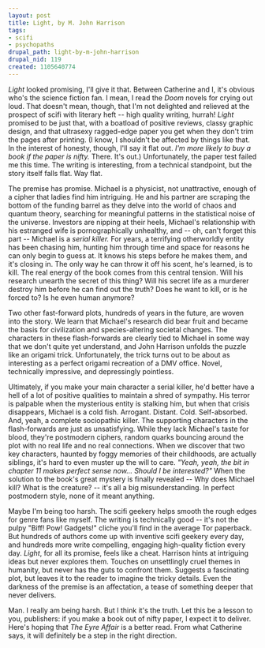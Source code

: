 ```yaml
--- 
layout: post
title: Light, by M. John Harrison
tags: 
- scifi
- psychopaths
drupal_path: light-by-m-john-harrison
drupal_nid: 119
created: 1105640774
---
```

</a><em>Light</em> looked promising, I'll give it that. Between Catherine and I, it's obvious who's the science fiction fan. I mean, I read the <em>Doom</em> novels for crying out loud. That doesn't mean, though, that I'm not delighted and relieved at the prospect of scifi with literary heft -- high quality writing, hurrah! <em>Light</em> promised to be just that, with a boatload of positive reviews, classy graphic design, and that ultrasexy ragged-edge paper you get when they don't trim the pages after printing. (I know, I shouldn't be affected by things like that. In the interest of honesty, though, I'll say it flat out.<em> I'm more likely to buy a book if the paper is nifty.</em> There. It's out.) Unfortunately, the paper test failed me this time. The writing is interesting, from a technical standpoint, but the story itself falls flat. Way flat.

The premise has promise. Michael is a physicist, not unattractive, enough of a cipher that ladies find him intriguing. He and his partner are scraping the bottom of the funding barrel as they delve into the world of chaos and quantum theory, searching for meaningful patterns in the statistical noise of the universe. Investors are nipping at their heels, Michael's relationship with his estranged wife is pornographically unhealthy, and -- oh, can't forget this part -- Michael is a <i>serial killer.</i> For years, a terrifying otherworldly entity has been chasing him, hunting him through time and space for reasons he can only begin to guess at. It knows his steps before he makes them, and it's closing in. The only way he can throw it off his scent, he's learned, is to kill. The real energy of the book comes from this central tension. Will his research unearth the secret of this thing? Will his secret life as a murderer destroy him before he can find out the truth? Does he want to kill, or is he forced to? Is he even human anymore?

Two other fast-forward plots, hundreds of years in the future, are woven into the story. We learn that Michael's research did bear fruit and became the basis for civilization and species-altering societal changes. The characters in these flash-forwards are clearly tied to Michael in some way that we don't quite yet understand, and John Harrison unfolds the puzzle like an origami trick. Unfortunately, the trick turns out to be about as interesting as a perfect origami recreation of a DMV office. Novel, technically impressive, and depressingly pointless.

Ultimately, if you make your main character a serial killer, he'd better have a hell of a lot of positive qualities to maintain a shred of sympathy. His terror is palpable when the mysterious entity is stalking him, but when that crisis disappears, Michael is a cold fish. Arrogant. Distant. Cold. Self-absorbed. And, yeah, a complete sociopathic killer. The supporting characters in the flash-forwards are just as unsatisfying. While they lack Michael's taste for blood, they're postmodern ciphers, random quarks bouncing around the plot with no real life and no real connections. When we discover that two key characters, haunted by foggy memories of their childhoods, are actually siblings, it's hard to even muster up the will to care. <i>"Yeah, yeah, the bit in chapter 11 makes perfect sense now... Should I be interested?"</i> When the solution to the book's great mystery is finally revealed -- Why does Michael kill? What is the creature? -- it's all a big misunderstanding. In perfect postmodern style, none of it meant anything.

Maybe I'm being too harsh. The scifi geekery helps smooth the rough edges for genre fans like myself. The writing is technically good -- it's not the pulpy "Biff! Pow! Gadgets!" cliche you'll find in the average Tor paperback. But hundreds of authors come up with inventive scifi geekery every day, and hundreds more write compelling, engaging high-quality fiction every day. <i>Light</i>, for all its promise, feels like a cheat. Harrison hints at intriguing ideas but never explores them. Touches on unsettlingly cruel themes in humanity, but never has the guts to confront them. Suggests a fascinating plot, but leaves it to the reader to imagine the tricky details. Even the darkness of the premise is an affectation, a tease of something deeper that never delivers.

Man. I really am being harsh. But I think it's the truth. Let this be a lesson to you, publishers: if you make a book out of nifty paper, I expect it to deliver. Here's hoping that <i>The Eyre Affair</i> is a better read. From what Catherine says, it will definitely be a step in the right direction.
